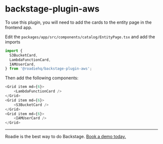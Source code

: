 # backstage-plugin-aws

To use this plugin, you will need to add the cards to the entity page in the frontend app.

Edit the `packages/app/src/components/catalog/EntityPage.tsx` and add the imports

```typescript jsx
import {
  S3BucketCard,
  LambdaFunctionCard,
  IAMUserCard,
} from '@roadiehq/backstage-plugin-aws';
```

Then add the following components:

```typescript jsx
<Grid item md={6}>
    <LambdaFunctionCard />
</Grid>
<Grid item md={6}>
    <S3BucketCard />
</Grid>
<Grid item md={6}>
    <IAMUserCard />
</Grid>
```

---

Roadie is the best way to do Backstage. [Book a demo today.](https://roadie.io/request-demo/)
